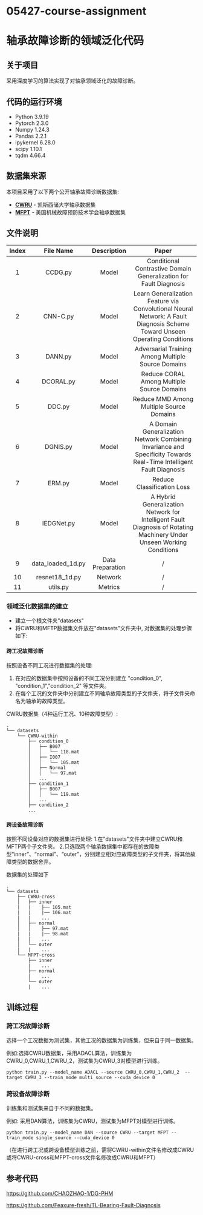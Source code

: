 # 05427-course-assignment

# 轴承故障诊断的领域泛化代码

<!-- ABOUT THE PROJECT -->
## 关于项目

采用深度学习的算法实现了对轴承领域泛化的故障诊断。

## 代码的运行环境

- Python 3.9.19
-  Pytorch 2.3.0
-  Numpy 1.24.3
-  Pandas 2.2.1
-  ipykernel 6.28.0
-  scipy 1.10.1
-  tqdm 4.66.4

## 数据集来源  
本项目采用了以下两个公开轴承故障诊断数据集:
- **[CWRU](https://engineering.case.edu/bearingdatacenter)** - 凯斯西储大学轴承数据集
- **[MFPT](https://www.mfpt.org/fault-data-sets)** - 美国机械故障预防技术学会轴承数据集

## 文件说明

| Index | File Name        | Description                                                                                     | Paper                                                                                      |
|:-----:|:----------------:|:-----------------------------------------------------------------------------------------------:|:------------------------------------------------------------------------------------------:|
| 1     | CCDG.py          | Model                                                                                           | Conditional Contrastive Domain Generalization for Fault Diagnosis                          |
| 2     | CNN-C.py         | Model                                                                                           | Learn Generalization Feature via Convolutional Neural Network: A Fault Diagnosis Scheme Toward Unseen Operating Conditions |
| 3     | DANN.py          | Model                                                                                           | Adversarial Training Among Multiple Source Domains                                         |
| 4     | DCORAL.py        | Model                                                                                           | Reduce CORAL Among Multiple Source Domains                                                 |
| 5     | DDC.py           | Model                                                                                           | Reduce MMD Among Multiple Source Domains                                                   |
| 6     | DGNIS.py         | Model                                                                                           | A Domain Generalization Network Combining Invariance and Specificity Towards Real-Time Intelligent Fault Diagnosis |
| 7     | ERM.py           | Model                                                                                           | Reduce Classification Loss                                                                 |
| 8     | IEDGNet.py       | Model                                                                                           | A Hybrid Generalization Network for Intelligent Fault Diagnosis of Rotating Machinery Under Unseen Working Conditions |
| 9     | data_loaded_1d.py| Data Preparation                                                                                | /                                                                                          |
| 10    | resnet18_1d.py   | Network                                                                                         | /                                                                                          |
| 11    | utils.py         | Metrics                                                                                         | /                                                                                          |


### 领域泛化数据集的建立
- 建立一个根文件夹"datasets" 
- 将CWRU和MFTP数据集文件放在"datasets"文件夹中, 对数据集的处理步骤如下:

#### 跨工况故障诊断
按照设备不同工况进行数据集的处理:
1. 在对应的数据集中按照设备的不同工况分别建立 "condition_0", "condition_1","condition_2" 等文件夹。
2. 在每个工况的文件夹中分别建立不同轴承故障类型的子文件夹，将子文件夹命名为轴承的故障类型。

CWRU数据集（4种运行工况、10种故障类型）:
```
.
└── datasets
    └── CWRU-within
        ├── condition_0
        │   ├── B007
        │   │   └── 118.mat
        │   ├── I007
        │   │   └── 105.mat
        │   ├── Normal
        │   │   └── 97.mat
        │   ...
        ├── condition_1
        │   ├── B007
        │   │   └── 119.mat
        │   ...
        ├── condition_2
        ...
```

#### 跨设备故障诊断
按照不同设备对应的数据集进行处理:
1.在"datasets"文件夹中建立CWRU和MFTP两个子文件夹。
2.只选取两个轴承数据集中都存在的故障类型“inner”、“normal”、“outer”，分别建立相对应故障类型的子文件夹，将其他故障类型的数据舍弃。

数据集的处理如下  
```
.
└── datasets
    ├── CWRU-cross
    │   ├── inner
    |   |    ├── 105.mat
    |   |    |── 106.mat
    |   |    ...
    │   ├── normal
    │   │    ├── 97.mat
    |   |    |── 98.mat
    |   |    ...
    │   └── outer
    |   |    ...
    └── MFPT-cross
        ├── inner
        |    ...
        ├── normal
        |    ...
        └── outer
        |    ...
```

## 训练过程
### 跨工况故障诊断
选择一个工况数据为测试集，其他工况的数据集为训练集，但来自于同一数据集。

例如:选择CWRU数据集，采用ADACL算法，训练集为CWRU_0,CWRU_1,CWRU_2，测试集为CWRU_3对模型进行训练。
```shell
python train.py --model_name ADACL --source CWRU_0,CWRU_1,CWRU_2  --target CWRU_3 --train_mode multi_source --cuda_device 0 
```

### 跨设备故障诊断
训练集和测试集来自于不同的数据集。

例如: 采用DAN算法，训练集为CWRU，测试集为MFPT对模型进行训练。
```shell
python train.py --model_name DAN --source CWRU --target MFPT --train_mode single_source --cuda_device 0
```
（在进行跨工况或跨设备模型训练之前，需将CWRU-within文件名修改成CWRU或将CWRU-cross和MFPT-cross文件名修改成CWRU和MFPT）  
## 参考代码  
https://github.com/CHAOZHAO-1/DG-PHM  

https://github.com/Feaxure-fresh/TL-Bearing-Fault-Diagnosis



